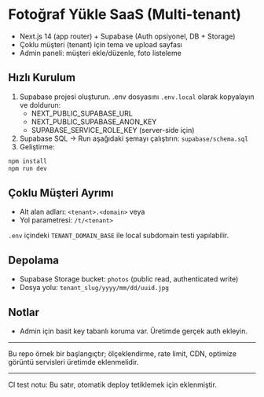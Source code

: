 # Fotoğraf Yükle SaaS (Multi-tenant)

- Next.js 14 (app router) + Supabase (Auth opsiyonel, DB + Storage)
- Çoklu müşteri (tenant) için tema ve upload sayfası
- Admin paneli: müşteri ekle/düzenle, foto listeleme

## Hızlı Kurulum

1) Supabase projesi oluşturun. .env dosyasını `.env.local` olarak kopyalayın ve doldurun:
   - NEXT_PUBLIC_SUPABASE_URL
   - NEXT_PUBLIC_SUPABASE_ANON_KEY
   - SUPABASE_SERVICE_ROLE_KEY (server-side için)
2) Supabase SQL -> Run aşağıdaki şemayı çalıştırın: `supabase/schema.sql`
3) Geliştirme:

```bash
npm install
npm run dev
```

## Çoklu Müşteri Ayrımı
- Alt alan adları: `<tenant>.<domain>` veya
- Yol parametresi: `/t/<tenant>`

`.env` içindeki `TENANT_DOMAIN_BASE` ile local subdomain testi yapılabilir.

## Depolama
- Supabase Storage bucket: `photos` (public read, authenticated write)
- Dosya yolu: `tenant_slug/yyyy/mm/dd/uuid.jpg`

## Notlar
- Admin için basit key tabanlı koruma var. Üretimde gerçek auth ekleyin.

***

Bu repo örnek bir başlangıçtır; ölçeklendirme, rate limit, CDN, optimize görüntü servisleri üretimde eklenmelidir.
 
---
CI test notu: Bu satır, otomatik deploy tetiklemek için eklenmiştir.